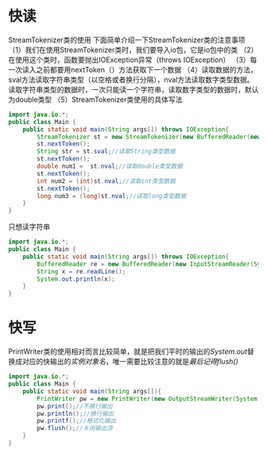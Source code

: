 # 快读

StreamTokenizer类的使用
下面简单介绍一下StreamTokenizer类的注意事项
（1）我们在使用StreamTokenizer类时，我们要导入io包，它是io包中的类
（2）在使用这个类时，函数要抛出IOException异常（throws IOException）
（3）每一次读入之前都要用nextToken（）方法获取下一个数据
（4）读取数据的方法，sval方法读取字符串类型（以空格或者换行分隔），nval方法读取数字类型数据。读取字符串类型的数据时，一次只能读一个字符串，读取数字类型的数据时，默认为double类型
（5）StreamTokenizer类使用的具体写法

```java
import java.io.*;
public class Main {
	public static void main(String args[]) throws IOException{
		StreamTokenizer st = new StreamTokenizer(new BufferedReader(new InputStreamReader(System.in))); 
		st.nextToken();
		String str = st.sval;//读取String类型数据
		st.nextToken();
		double num1 =  st.nval;//读取double类型数据
		st.nextToken();
		int num2 = (int)st.nval;//读取int类型数据
		st.nextToken();
		long num3 = (long)st.nval;//读取long类型数据
	}
}
```

只想读字符串

```java
import java.io.*;
public class Main {
	public static void main(String args[]) throws IOException{
		BufferedReader re = new BufferedReader(new InputStreamReader(System.in));
		String x = re.readLine();
		System.out.println(x);
	}
}
```

# 快写

PrintWriter类的使用相对而言比较简单，就是把我们平时的输出的*System.out*替换成对应的快输出的*实例对象名*，唯一需要比较注意的就是*最后记得flush()*

```java
import java.io.*;
public class Main {
	public static void main(String args[]){
		PrintWriter pw = new PrintWriter(new OutputStreamWriter(System.out));
		pw.print();//不换行输出
		pw.println();//换行输出
		pw.printf();//格式化输出
		pw.flush();//关闭输出流
	}
}
```

